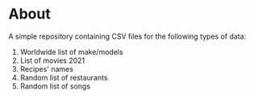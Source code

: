 # About
A simple repository containing CSV files for the following types of data:
1. Worldwide list of make/models
2. List of movies 2021
3. Recipes' names
4. Random list of restaurants
5. Random list of songs